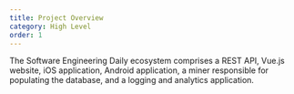 ```yaml
---
title: Project Overview
category: High Level
order: 1
---
```


The Software Engineering Daily ecosystem comprises a REST API, Vue.js website, iOS application, Android application, a miner responsible for populating the database, and a logging and analytics application.


